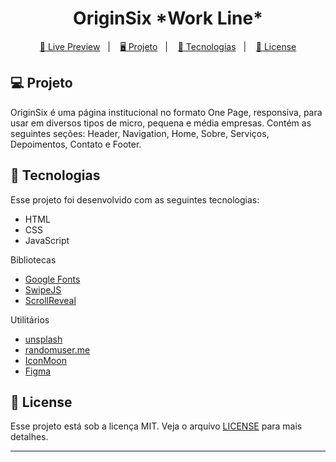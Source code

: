 <h1 align="center">
  OriginSix *Work Line*
</h1>

<p align="center">
  <a href="https://workline.netlify.app/">🔗 Live Preview</a>&nbsp;&nbsp;&nbsp;|&nbsp;&nbsp;&nbsp;
  <a href="#-projeto">🖥️ Projeto</a>&nbsp;&nbsp;&nbsp;|&nbsp;&nbsp;&nbsp;
  <a href="#-tecnologias">🚀 Tecnologias</a>&nbsp;&nbsp;&nbsp;|&nbsp;&nbsp;&nbsp;
  <a href="#-license">📝 License</a>
</p>

## 💻 Projeto

OriginSix é uma página institucional no formato One Page, responsiva, para usar em diversos tipos de micro, pequena e média empresas. Contém as seguintes seções: Header, Navigation, Home, Sobre, Serviços, Depoimentos, Contato e Footer.

## 🚀 Tecnologias

Esse projeto foi desenvolvido com as seguintes tecnologias:

- HTML
- CSS
- JavaScript

Bibliotecas

- [Google Fonts](https://fonts.google.com/)
- [SwipeJS](https://github.com/nolimits4web/Swiper)
- [ScrollReveal](https://scrollrevealjs.org)

Utilitários

- [unsplash](https://unsplash.com/)
- [randomuser.me](https://randomuser.me/photos)
- [IconMoon](https://icomoon.io/app/#/select)
- [Figma](https://www.figma.com/file/fMrFOBG7t2ZSyERx4aRpcO/Origin-Six-(Community)?node-id=0%3A1)

## 📝 License

Esse projeto está sob a licença MIT. Veja o arquivo [LICENSE](LICENSE) para mais detalhes.

---
